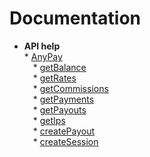 # Documentation

* <b>API help</b><br/>
             * [AnyPay](api-reference/anypay.md)<br/>
             &#8195;* [getBalance](api-reference/balance.md)<br/>
             &#8195;* [getRates](api-reference/rates.md)<br/>
             &#8195;* [getCommissions](api-reference/commission.md)<br/>
             &#8195;* [getPayments](api-reference/payments.md)<br/>
             &#8195;* [getPayouts](api-reference/payouts.md)<br/>
             &#8195;* [getIps](api-reference/Ips.md)<br/>
             &#8195;* [createPayout](api-reference/create_payout.md)<br/>
             &#8195;* [createSession](api-reference/server.md)
